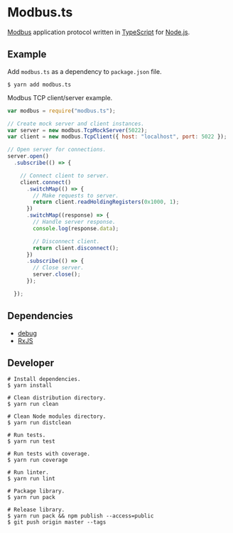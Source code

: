# Modbus.ts

[Modbus](http://www.modbus.org/) application protocol written in [TypeScript](https://www.typescriptlang.org/) for [Node.js](https://nodejs.org/en/).

## Example

Add `modbus.ts` as a dependency to `package.json` file.

```Shell
$ yarn add modbus.ts
```

Modbus TCP client/server example.

```JavaScript
var modbus = require("modbus.ts");

// Create mock server and client instances.
var server = new modbus.TcpMockServer(5022);
var client = new modbus.TcpClient({ host: "localhost", port: 5022 });

// Open server for connections.
server.open()
  .subscribe(() => {

    // Connect client to server.
    client.connect()
      .switchMap(() => {
        // Make requests to server.
        return client.readHoldingRegisters(0x1000, 1);
      })
      .switchMap((response) => {
        // Handle server response.
        console.log(response.data);

        // Disconnect client.
        return client.disconnect();
      })
      .subscribe(() => {
        // Close server.
        server.close();
      });

  });
```

## Dependencies

-  [debug](https://www.npmjs.com/package/debug)
-  [RxJS](http://reactivex.io/rxjs/)

## Developer

```Shell
# Install dependencies.
$ yarn install

# Clean distribution directory.
$ yarn run clean

# Clean Node modules directory.
$ yarn run distclean

# Run tests.
$ yarn run test

# Run tests with coverage.
$ yarn run coverage

# Run linter.
$ yarn run lint

# Package library.
$ yarn run pack

# Release library.
$ yarn run pack && npm publish --access=public
$ git push origin master --tags
```
